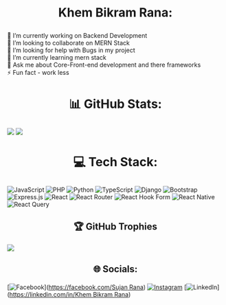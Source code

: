 # <p align="center"> Khem Bikram Rana:</p>
🔭 I’m currently working on Backend Development<br>👯 I’m looking to collaborate on MERN Stack<br>🤝 I’m looking for help with Bugs in my project <br>🌱 I’m currently learning mern stack<br>💬 Ask me about Core-Front-end development and there frameworks<br>⚡ Fun fact - work less   

# <p align="center">📊 GitHub Stats:</p>
![](https://github-readme-stats.vercel.app/api?username=khembikram&theme=dark&hide_border=true&include_all_commits=true&count_private=true)
![](https://github-readme-stats.vercel.app/api/top-langs/?username=khembikram&theme=dark&hide_border=true&include_all_commits=true&count_private=true&layout=compact)

# <p align="center">💻 Tech Stack: </p>
![JavaScript](https://img.shields.io/badge/javascript-%23323330.svg?style=for-the-badge&logo=javascript&logoColor=%23F7DF1E) ![PHP](https://img.shields.io/badge/php-%23777BB4.svg?style=for-the-badge&logo=php&logoColor=white) ![Python](https://img.shields.io/badge/python-3670A0?style=for-the-badge&logo=python&logoColor=ffdd54) ![TypeScript](https://img.shields.io/badge/typescript-%23007ACC.svg?style=for-the-badge&logo=typescript&logoColor=white) ![Django](https://img.shields.io/badge/django-%23092E20.svg?style=for-the-badge&logo=django&logoColor=white) ![Bootstrap](https://img.shields.io/badge/bootstrap-%238511FA.svg?style=for-the-badge&logo=bootstrap&logoColor=white) ![Express.js](https://img.shields.io/badge/express.js-%23404d59.svg?style=for-the-badge&logo=express&logoColor=%2361DAFB) ![React](https://img.shields.io/badge/react-%2320232a.svg?style=for-the-badge&logo=react&logoColor=%2361DAFB) ![React Router](https://img.shields.io/badge/React_Router-CA4245?style=for-the-badge&logo=react-router&logoColor=white) ![React Hook Form](https://img.shields.io/badge/React%20Hook%20Form-%23EC5990.svg?style=for-the-badge&logo=reacthookform&logoColor=white) ![React Native](https://img.shields.io/badge/react_native-%2320232a.svg?style=for-the-badge&logo=react&logoColor=%2361DAFB) ![React Query](https://img.shields.io/badge/-React%20Query-FF4154?style=for-the-badge&logo=react%20query&logoColor=white)

## <p align="center">🏆 GitHub Trophies </p>
![](https://github-profile-trophy.vercel.app/?username=khembikram&theme=radical&no-frame=false&no-bg=true&margin-w=4)


## <p align="center">🌐 Socials: </p>
[![Facebook](https://img.shields.io/badge/Facebook-%231877F2.svg?logo=Facebook&logoColor=white)]([https://facebook.com/Sujan Rana](https://www.facebook.com/profile.php?id=100077418311983)) [![Instagram](https://img.shields.io/badge/Instagram-%23E4405F.svg?logo=Instagram&logoColor=white)]([https://instagram.com/_sujan_rana_](https://www.instagram.com/_sujan_rana_/)) [![LinkedIn](https://img.shields.io/badge/LinkedIn-%230077B5.svg?logo=linkedin&logoColor=white)]([https://linkedin.com/in/Khem Bikram Rana](https://www.linkedin.com/in/khem-bikram-rana-74b91424a/)) 
